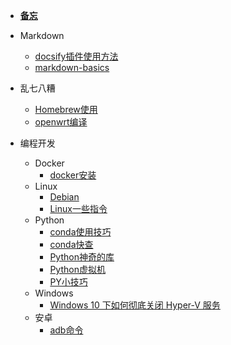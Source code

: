 <!-- docs/_sidebar.md -->
- [**备忘**](./md/备忘.md)


- Markdown
    - [docsify插件使用方法](md/Markdown/docsify插件使用方法.md)
    - [markdown-basics](md/Markdown/markdown-basics.md)


- 乱七八糟
    - [Homebrew使用](md/乱七八糟/Homebrew使用.md)
    - [openwrt编译](md/乱七八糟/openwrt编译.md)


- 编程开发
    - Docker
        - [docker安装](md/编程开发/Docker/docker安装.md)
    - Linux
        - [Debian](md/编程开发/Linux/Debian.md)
        - [Linux一些指令](md/编程开发/Linux/Linux一些指令.md)
    - Python
        - [conda使用技巧](md/编程开发/Python/conda使用技巧.md)
        - [conda快查](md/编程开发/Python/conda快查.md)
        - [Python神奇的库](md/编程开发/Python/Python神奇的库.md)
        - [Python虚拟机](md/编程开发/Python/Python虚拟机.md)
        - [PY小技巧](md/编程开发/Python/PY小技巧.md)
    - Windows
        - [Windows 10 下如何彻底关闭 Hyper-V 服务](md/编程开发/win/Windows%2010%20下如何彻底关闭%20Hyper-V%20服务.md)
    - 安卓
        - [adb命令](md/编程开发/安卓/adb命令.md)